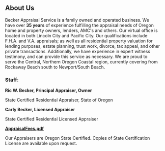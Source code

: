 ## About Us

Becker Appraisal Service is a family owned and operated business. We have over **35 years** of experience fulfilling the appraisal needs of Oregon home and property owners, lenders, AMC's and others. Our virtual office is located in both Lincoln City and Pacific City. Our qualifications include F.H.A. and V.A. appraisals; as well as all residential property valuation for lending purposes, estate planning, trust work, divorce, tax appeal, and other private transactions. Additionally, we have experience in expert witness testimony, and can provide this service as necessary. We are proud to serve the Central, Northern Oregon Coastal region, currently covering from Rockaway Beach south to Newport/South Beach.

### Staff:

**Ric W. Becker, Principal Appraiser, Owner**

State Certified Residential Appraiser, State of Oregon

**Carly Becker, Licensed Appraiser**

State Certified Residential Licensed Appraiser

**[AppraisalFees.pdf](md/appraisalfees.pdf)**

Our Appraisers are Oregon State Certified. Copies of State Certification License are available upon request.